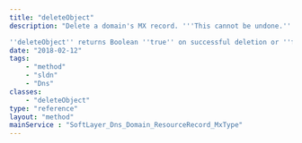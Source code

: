 ```yaml
---
title: "deleteObject"
description: "Delete a domain's MX record. '''This cannot be undone.''' Be wary of running this method. If you remove a resource record in error you will need to re-create it by creating a new SoftLayer_Dns_Domain_ResourceRecord_MxType object. The serial number of the domain associated with this MX record is updated upon deletion. 

''deleteObject'' returns Boolean ''true'' on successful deletion or ''false'' if it was unable to remove a resource record. "
date: "2018-02-12"
tags:
    - "method"
    - "sldn"
    - "Dns"
classes:
    - "deleteObject"
type: "reference"
layout: "method"
mainService : "SoftLayer_Dns_Domain_ResourceRecord_MxType"
---
```

